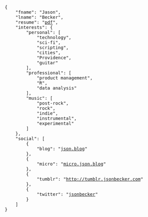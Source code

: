 <pre>{
    "fname": "Jason",
    "lname": "Becker",
    "resume": "<a href="http://www.jsonbecker.com/jbecker_resume.pdf">pdf</a>",
    "interests": {
        "personal": [
            "technology",
            "sci-fi",
            "scripting",
            "cities",
            "Providence",
            "guitar"
        ],
        "professional": [
            "product management",
            "R",
            "data analysis"
        ],
        "music": [
            "post-rock",
            "rock",
            "indie",
            "instrumental",
            "experimental"
        ]
    },
    "social": [
        {
            "blog": "<a href="http://json.blog">json.blog</a>"
        },
        {
            "micro": "<a href="http://micro.json.blog" rel = "me">micro.json.blog</a>"
        },
        {
            "tumblr": "<a href="http://tumblr.jsonbecker.com">http://tumblr.jsonbecker.com</a>"
        },
        {
            "twitter": "<a href="http://www.twitter.com/jsonbecker">jsonbecker</a>"
        }
    ]
}
</pre>
